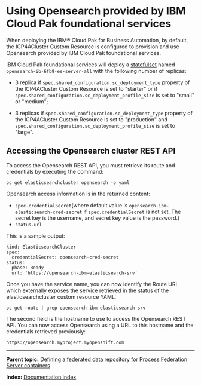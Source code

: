 # Using Opensearch provided by IBM Cloud Pak foundational services

When deploying the IBM® Cloud Pak for Business Automation, by default, the ICP4ACluster Custom Resource is configured to provision and use Opensearch provided by IBM Cloud Pak foundational services.

IBM Cloud Pak foundational services will deploy a [statefulset](https://kubernetes.io/fr/docs/concepts/workloads/controllers/statefulset/) named `opensearch-ib-6fb9-es-server-all` with the following number of replicas:

* 3 replica if `spec.shared_configuration.sc_deployment_type` property of the ICP4ACluster Custom Resource is set to "starter" or if `spec.shared_configuration.sc_deployment_profile_size` is set to "small" or "medium";

* 3 replicas if `spec.shared_configuration.sc_deployment_type` property of the ICP4ACluster Custom Resource is set to "production" and `spec.shared_configuration.sc_deployment_profile_size` is set to "large".

## Accessing the Opensearch cluster REST API

To access the Opensearch REST API, you must retrieve its route and credentials by executing the command:

```
oc get elasticsearchcluster opensearch -o yaml
```

Opensearch access information is in the returned content:
* `spec.credentialSecret`(where default value is `opensearch-ibm-elasticsearch-cred-secret` if `spec.credentialSecret` is not set. The secret key is the username, and secret key value is the password.)
* `status.url`

This is a sample output:

```
kind: ElasticsearchCluster
spec:
  credentialSecret: opensearch-cred-secret
status:
  phase: Ready
  url: 'https://opensearch-ibm-elasticsearch-srv'
```

Once you have the service name, you can now identify the Route URL which externally exposes the service retrieved in the status of the elasticsearchcluster custom resource YAML:

```
oc get route | grep opensearch-ibm-elasticsearch-srv
```

The second field is the hostname to use to access the Opensearch REST API. You can now access Opensearch using a URL to this hostname and the credentials retrieved previously:

```
https://opensearch.myproject.myopenshift.com
```



---

**Parent topic:** [Defining a federated data repository for Process Federation Server containers](./Defining-a-federated-data-repository.md)

**Index:** [Documentation index](../README.md#documentation-index)
